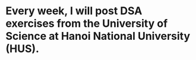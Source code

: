 # Every week, I will post DSA exercises from the University of Science at Hanoi National University (HUS).
